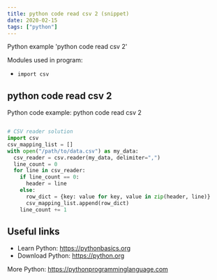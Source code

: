 ```yaml
---
title: python code read csv 2 (snippet)
date: 2020-02-15
tags: ["python"]
---
```

Python example 'python code read csv 2'


Modules used in program: 
* `import csv`

## python code read csv 2

Python code example: python code read csv 2

```python

# CSV reader solution
import csv
csv_mapping_list = []
with open("/path/to/data.csv") as my_data: 
  csv_reader = csv.reader(my_data, delimiter=",") 
  line_count = 0 
  for line in csv_reader: 
    if line_count == 0: 
      header = line 
    else: 
      row_dict = {key: value for key, value in zip(header, line)} 
      csv_mapping_list.append(row_dict) 
    line_count += 1


```

## Useful links

- Learn Python: https://pythonbasics.org
- Download Python: https://python.org

More Python: https://pythonprogramminglanguage.com
